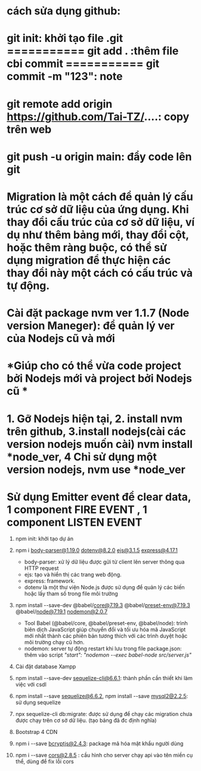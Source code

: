 # cách sửa dụng github:
# git init: khởi tạo file .git  ===========  git add . :thêm file cbi commit  ===========  git commit -m "123": note 
# git remote add origin https://github.com/Tai-TZ/....: copy trên web
# git push -u origin main: đẩy code lên git
 
# #################################################################################
# Migration là một cách để quản lý cấu trúc cơ sở dữ liệu của ứng dụng. Khi thay đổi cấu trúc của cơ sở dữ liệu, ví dụ như thêm bảng mới, thay đổi cột, hoặc thêm ràng buộc, có thể sử dụng migration để thực hiện các thay đổi này một cách có cấu trúc và tự động.

# #################################################################################
# Cài đặt package nvm ver 1.1.7 (Node version Maneger): để quản lý ver của Nodejs cũ và mới 
# *Giúp cho có thể vừa code project bởi Nodejs mới và project bởi Nodejs cũ *
# 1. Gỡ Nodejs hiện tại, 2. install nvm trên github, 3.install nodejs(cài các version nodejs muốn cài) nvm install *node_ver, 4 Chỉ sử dụng một version nodejs, nvm use *node_ver

# Sử dụng Emitter event để clear data, 1 component FIRE EVENT , 1 component LISTEN EVENT

1. npm init: khởi tạo dự án

2. npm i body-parser@1.19.0 dotenv@8.2.0 ejs@3.1.5 express@4.17.1
    + body-parser: xử lý dữ liệu được gửi từ client lên server thông qua HTTP request
    + ejs: tạo và hiển thị các trang web động.
    + express: framework.
    + dotenv là một thư viện Node.js được sử dụng để quản lý các biến hoặc lấy tham số trong file môi trường

3.  npm install --save-dev @babel/core@7.19.3 @babel/preset-env@7.19.3 @babel/node@7.19.1 nodemon@2.0.7
    + Tool Babel (@babel/core, @babel/preset-env, @babel/node): trình biên dịch JavaScript giúp chuyển đổi và tối ưu hóa mã JavaScript mới nhất thành các phiên bản tương thích với các trình duyệt hoặc môi trường chạy cũ hơn. 
    + nodemon: server tự động restart khi lưu 
        trong file package.json: thêm vào script *"start": "nodemon --exec babel-node src/server.js"*
    
4. Cài đặt database Xampp

5. npm install --save-dev sequelize-cli@6.6.1: thành phần cần thiết khi làm việc với csdl

6. npm install --save sequelize@6.6.2,  npm install --save mysql2@2.2.5: sử dụng sequelize

7. npx sequelize-cli db:migrate: được sử dụng để chạy các migration chưa được chạy trên cơ sở dữ liệu. (tạo bảng đã đc định nghĩa)

8. Bootstrap 4 CDN

9. npm i --save bcryptjs@2.4.3: package mã hóa mật khẩu người dùng
    
10. npm i --save cors@2.8.5 : cầu hình cho server chạy api vào tên miền cụ thể, dùng để fix lỗi cors







































